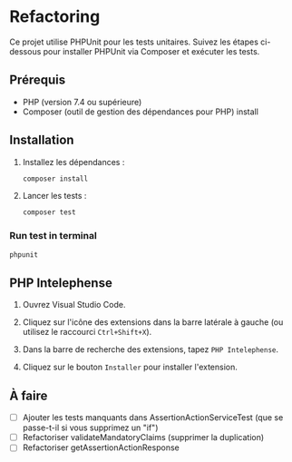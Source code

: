 # Refactoring

Ce projet utilise PHPUnit pour les tests unitaires. Suivez les étapes ci-dessous pour installer PHPUnit via Composer et exécuter les tests.

## Prérequis

- PHP (version 7.4 ou supérieure)
- Composer (outil de gestion des dépendances pour PHP) install

## Installation

1. Installez les dépendances :

    ```bash
    composer install
    ```

2. Lancer les tests :

    ```bash
    composer test
    ```

### Run test in terminal

```bash
phpunit
```

## PHP Intelephense

1. Ouvrez Visual Studio Code.

2. Cliquez sur l'icône des extensions dans la barre latérale à gauche (ou utilisez le raccourci `Ctrl+Shift+X`).

3. Dans la barre de recherche des extensions, tapez `PHP Intelephense`.

4. Cliquez sur le bouton `Installer` pour installer l'extension.

## À faire

- [ ] Ajouter les tests manquants dans AssertionActionServiceTest (que se passe-t-il si vous supprimez un "if")
- [ ] Refactoriser validateMandatoryClaims (supprimer la duplication)
- [ ] Refactoriser getAssertionActionResponse
